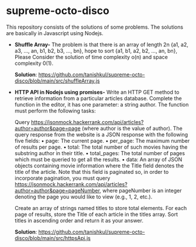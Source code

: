 # supreme-octo-disco 
This repository consists of the solutions of some problems. The solutions are basically in Javascript using Nodejs.
- **Shuffle Array-**
    The problem is that there is an array of length 2n {a1, a2, a3, ..., an, b1, b2, b3, ..., bn}, hope to sort {a1, b1, a2, b2, ..., an, bn}, Please Consider the       solution of time complexity o(n) and space complexity 0(1).
    
    **Solution**: https://github.com/tanishkul/supreme-octo-disco/blob/main/src/shuffleArray.js
   
- **HTTP API in Nodejs using promises-**
    Write an HTTP GET method to retrieve information from a particular articles database. Complete the function in the editor, it has one parameter: a string           author. The function must perform the following tasks:

    Query https://jsonmock.hackerrank.com/api/articles?author=author&page=page (where author is the value of author). The query response from the website is a JSON     response with the following five fields:
  •   page: The current page.
  •   per_page: The maximum number of results per page.
  •   total: The total number of such movies having the substring author in their title.
  •   total_pages: The total number of pages which must be queried to get all the results.
    • data: An array of JSON objects containing movie information where the Title field denotes the title of the article. Note that this field is paginated so, in         order to incorporate pagination, you must query https://jsonmock.hackerrank.com/api/articles?author=author&page=pageNumber, where pageNumber is an
      integer denoting the page you would like to view (e.g., 1, 2, etc.).

    Create an array of strings named titles to store total elements. For each page of results, store the Title of each article in the titles array. Sort titles in       ascending order and return it as your answer.
    
    **Solution**: https://github.com/tanishkul/supreme-octo-disco/blob/main/src/httpsApi.js

